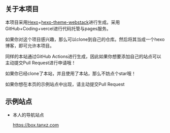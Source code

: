 ## 关于本项目

本项目采用[Hexo](https://hexo.io/)+[hexo-theme-webstack](https://github.com/HCLonely/hexo-theme-webstack/)进行生成。采用GitHub+Coding+vercel进行代码托管与pages服务。

如果你对这个项目感兴趣，那么可以clone到自己的仓库。然后将其当成一个hexo博客，即可允许本项目。

同样的本站通过GitHub Actions进行生成，因此如果你想要添加自己的站点可以主动提交Pull Request进行申请哦！

如果你已经clone了本站，并且使用了本站，那么不妨点个star哦！

如果你想在本页的示例站点中出现，请主动提交Pull Request

## 示例站点

- 本人的导航站点

  https://box.tanxz.com